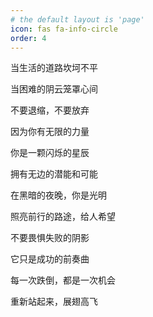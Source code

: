 ```yaml
---
# the default layout is 'page'
icon: fas fa-info-circle
order: 4
---
```


当生活的道路坎坷不平

当困难的阴云笼罩心间

不要退缩，不要放弃

因为你有无限的力量


你是一颗闪烁的星辰

拥有无边的潜能和可能

在黑暗的夜晚，你是光明

照亮前行的路途，给人希望


不要畏惧失败的阴影

它只是成功的前奏曲

每一次跌倒，都是一次机会

重新站起来，展翅高飞



